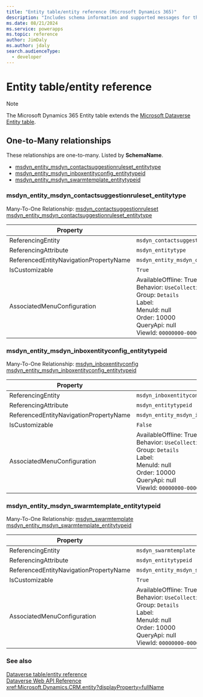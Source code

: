 ```yaml
---
title: "Entity table/entity reference (Microsoft Dynamics 365)"
description: "Includes schema information and supported messages for the Entity table/entity with Microsoft Dynamics 365."
ms.date: 08/21/2024
ms.service: powerapps
ms.topic: reference
author: JimDaly
ms.author: jdaly
search.audienceType: 
  - developer
---
```


# Entity table/entity reference



> [!NOTE]
> The Microsoft Dynamics 365 Entity table extends the [Microsoft Dataverse Entity table](/power-apps/developer/data-platform/reference/entities/entity).




## One-to-Many relationships

These relationships are one-to-many. Listed by **SchemaName**.

- [msdyn_entity_msdyn_contactsuggestionruleset_entitytype](#BKMK_msdyn_entity_msdyn_contactsuggestionruleset_entitytype)
- [msdyn_entity_msdyn_inboxentityconfig_entitytypeid](#BKMK_msdyn_entity_msdyn_inboxentityconfig_entitytypeid)
- [msdyn_entity_msdyn_swarmtemplate_entitytypeid](#BKMK_msdyn_entity_msdyn_swarmtemplate_entitytypeid)

### <a name="BKMK_msdyn_entity_msdyn_contactsuggestionruleset_entitytype"></a> msdyn_entity_msdyn_contactsuggestionruleset_entitytype

Many-To-One Relationship: [msdyn_contactsuggestionruleset msdyn_entity_msdyn_contactsuggestionruleset_entitytype](msdyn_contactsuggestionruleset.md#BKMK_msdyn_entity_msdyn_contactsuggestionruleset_entitytype)

|Property|Value|
|---|---|
|ReferencingEntity|`msdyn_contactsuggestionruleset`|
|ReferencingAttribute|`msdyn_entitytype`|
|ReferencedEntityNavigationPropertyName|`msdyn_entity_msdyn_contactsuggestionruleset_entitytype`|
|IsCustomizable|`True`|
|AssociatedMenuConfiguration|AvailableOffline: True<br />Behavior: `UseCollectionName`<br />Group: `Details`<br />Label: <br />MenuId: null<br />Order: 10000<br />QueryApi: null<br />ViewId: `00000000-0000-0000-0000-000000000000`|

### <a name="BKMK_msdyn_entity_msdyn_inboxentityconfig_entitytypeid"></a> msdyn_entity_msdyn_inboxentityconfig_entitytypeid

Many-To-One Relationship: [msdyn_inboxentityconfig msdyn_entity_msdyn_inboxentityconfig_entitytypeid](msdyn_inboxentityconfig.md#BKMK_msdyn_entity_msdyn_inboxentityconfig_entitytypeid)

|Property|Value|
|---|---|
|ReferencingEntity|`msdyn_inboxentityconfig`|
|ReferencingAttribute|`msdyn_entitytypeid`|
|ReferencedEntityNavigationPropertyName|`msdyn_entity_msdyn_inboxentityconfig_entitytypeid`|
|IsCustomizable|`False`|
|AssociatedMenuConfiguration|AvailableOffline: True<br />Behavior: `UseCollectionName`<br />Group: `Details`<br />Label: <br />MenuId: null<br />Order: 10000<br />QueryApi: null<br />ViewId: `00000000-0000-0000-0000-000000000000`|

### <a name="BKMK_msdyn_entity_msdyn_swarmtemplate_entitytypeid"></a> msdyn_entity_msdyn_swarmtemplate_entitytypeid

Many-To-One Relationship: [msdyn_swarmtemplate msdyn_entity_msdyn_swarmtemplate_entitytypeid](msdyn_swarmtemplate.md#BKMK_msdyn_entity_msdyn_swarmtemplate_entitytypeid)

|Property|Value|
|---|---|
|ReferencingEntity|`msdyn_swarmtemplate`|
|ReferencingAttribute|`msdyn_entitytypeid`|
|ReferencedEntityNavigationPropertyName|`msdyn_entity_msdyn_swarmtemplate_entitytypeid`|
|IsCustomizable|`True`|
|AssociatedMenuConfiguration|AvailableOffline: True<br />Behavior: `UseCollectionName`<br />Group: `Details`<br />Label: <br />MenuId: null<br />Order: 10000<br />QueryApi: null<br />ViewId: `00000000-0000-0000-0000-000000000000`|



### See also

[Dataverse table/entity reference](../about-entity-reference.md)  
[Dataverse Web API Reference](/power-apps/developer/data-platform/webapi/reference/about)   
<xref:Microsoft.Dynamics.CRM.entity?displayProperty=fullName>
